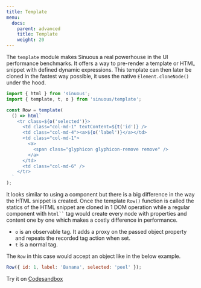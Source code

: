 ```yaml
---
title: Template
menu:
  docs:
    parent: advanced
    title: Template
    weight: 20
---
```


The `template` module makes Sinuous a real powerhouse in the UI performance benchmarks. It offers a way to pre-render a template or HTML snippet with defined dynamic expressions. This template can then later be cloned in the fastest way possible, it uses the native `Element.cloneNode()` under the hood.

```js
import { html } from 'sinuous';
import { template, t, o } from 'sinuous/template';

const Row = template(
  () => html`
    <tr class=${o('selected')}>
      <td class="col-md-1" textContent=${t('id')} />
      <td class="col-md-4"><a>${o('label')}</a></td>
      <td class="col-md-1">
        <a>
          <span class="glyphicon glyphicon-remove remove" />
        </a>
      </td>
      <td class="col-md-6" />
    </tr>
  `
);
```

It looks similar to using a component but there is a big difference in the way the HTML snippet is created. Once the template `Row()` function is called the statics of the HTML snippet are cloned in 1 DOM operation while a regular component with ` html`` ` tag would create every node with properties and content one by one which makes a costly difference in performance.

- `o` is an observable tag.
  It adds a proxy on the passed object property and repeats the recorded tag action when set.
- `t` is a normal tag.

The `Row` in this case would accept an object like in the below example.

```js
Row({ id: 1, label: 'Banana', selected: 'peel' });
```

Try it on [Codesandbox](https://codesandbox.io/s/sinuous-template-gsw1q)
